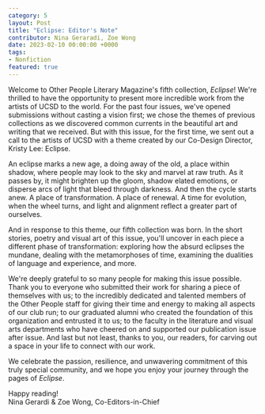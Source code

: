 ```yaml
---
category: 5
layout: Post
title: "Eclipse: Editor's Note"
contributor: Nina Geraradi, Zoe Wong
date: 2023-02-10 00:00:00 +0000
tags: 
- Nonfiction
featured: true
---
```

Welcome to Other People Literary Magazine's fifth collection, <em>Eclipse</em>! We're thrilled to have the opportunity to present more incredible work from the artists of UCSD to the world. For the past four issues, we've opened submissions without casting a vision first; we chose the themes of previous collections as we discovered common currents in the beautiful art and writing that we received. But with this issue, for the first time, we sent out a call to the artists of UCSD with a theme created by our Co-Design Director, Kristy Lee: Eclipse. 

An eclipse marks a new age, a doing away of the old, a place within shadow, where people may look to the sky and marvel at raw truth. As it passes by, it might brighten up the gloom, shadow elated emotions, or disperse arcs of light that bleed through darkness. And then the cycle starts anew. A place of transformation. A place of renewal. A time for evolution, when the wheel turns, and light and alignment reflect a greater part of ourselves. 

And in response to this theme, our fifth collection was born. In the short stories, poetry and visual art of this issue, you'll uncover in each piece a different phase of transformation: exploring how the absurd eclipses the mundane, dealing with the metamorphoses of time, examining the dualities of language and experience, and more.

We're deeply grateful to so many people for making this issue possible. Thank you to everyone who submitted their work for sharing a piece of themselves with us; to the incredibly dedicated and talented members of the Other People staff for giving their time and energy to making all aspects of our club run; to our graduated alumni who created the foundation of this organization and entrusted it to us; to the faculty in the literature and visual arts departments who have cheered on and supported our publication issue after issue. And last but not least, thanks to you, our readers, for carving out a space in your life to connect with our work.

We celebrate the passion, resilience, and unwavering commitment of this truly special community, and we hope you enjoy your journey through the pages of <em>Eclipse</em>. 

Happy reading!<br/>
Nina Gerardi & Zoe Wong, Co-Editors-in-Chief

